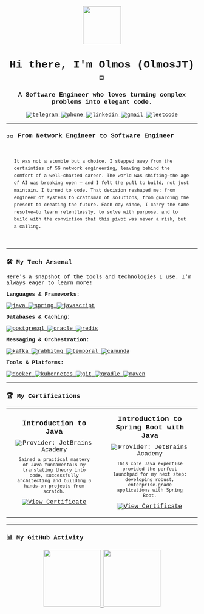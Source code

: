 <div style="font-family: 'JetBrains Mono', 'Fira Code', Consolas, 'Courier New', monospace;">

<div align="center">
  <img src="https://media4.giphy.com/media/v1.Y2lkPTc5MGI3NjExcHhhOHp3ampnNHVyNG1tdXE5dGhzc3VpcG9leDd2ZTA2NGZxcmJyZCZlcD12MV9pbnRlcm5hbF9naWZfYnlfaWQmY3Q9Zw/f4ztZcdm9Fi90vL4Zd/giphy.gif" width="100px" />
  <h1>
    Hi there, I'm Olmos (OlmosJT) 👋
  </h1>
  <h3>
    A Software Engineer who loves turning complex problems into elegant code.
  </h3>
</div>

<div align="center">
  <a href="https://t.me/OlmosJT_work" target="_blank">
    <img src="https://img.shields.io/badge/Telegram-26A5E4?style=for-the-badge&logo=telegram&logoColor=white" alt="telegram"/>
  </a>
  <a href="tel:+998930082417">
    <img src="https://img.shields.io/badge/Call-7360F2?style=for-the-badge&logo=viber&logoColor=white" alt="phone"/>
  </a>
  <a href="https://www.linkedin.com/in/olmosjt/" target="_blank">
    <img src="https://img.shields.io/badge/LinkedIn-0077B5?style=for-the-badge&logo=linkedin&logoColor=white" alt="linkedin"/>
  </a>
  <a href="mailto:olmosjt20@gmail.com">
    <img src="https://img.shields.io/badge/Gmail-D14836?style=for-the-badge&logo=gmail&logoColor=white" alt="gmail"/>
  </a>
  <a href="https://leetcode.com/u/Olmos_JT/" target="_blank">
      <img src="https://img.shields.io/badge/-LeetCode-FFA116?style=for-the-badge&logo=LeetCode&logoColor=black" alt="leetcode"/>
  </a>
</div>

---

### 👨‍💻 From Network Engineer to Software Engineer

<div style="border: 1px solid var(--color-border-default); border-radius: 8px; padding: 20px; background-color: var(--color-canvas-subtle);">
    <p style="color: var(--color-fg-muted); font-size: 12px; line-height: 1.6;">
        It was not a stumble but a choice. 
        I stepped away from the certainties of 5G network engineering, leaving behind the comfort of a well-charted career. 
        The world was shifting—the age of AI was breaking open — and I felt the pull to build, not just maintain. 
        I turned to code. That decision reshaped me: from engineer of systems to craftsman of solutions, from guarding the present to creating the future. 
        Each day since, I carry the same resolve—to learn relentlessly, to solve with purpose, and to build with the conviction that this pivot was never a risk, 
        but a calling.
    </p>
</div>

---

### 🛠️ My Tech Arsenal

Here's a snapshot of the tools and technologies I use. I'm always eager to learn more!

**Languages & Frameworks:**
<p>
  <a href="https://www.java.com" target="_blank" rel="noreferrer">
    <img src="https://img.shields.io/badge/Java-ED8B00?style=for-the-badge&logo=openjdk&logoColor=white" alt="java"/>
  </a>
  <a href="https://spring.io/" target="_blank" rel="noreferrer">
    <img src="https://img.shields.io/badge/Spring-6DB33F?style=for-the-badge&logo=spring&logoColor=white" alt="spring"/>
  </a>
  <a href="https://developer.mozilla.org/en-US/docs/Web/JavaScript" target="_blank" rel="noreferrer">
    <img src="https://img.shields.io/badge/JavaScript-F7DF1E?style=for-the-badge&logo=javascript&logoColor=black" alt="javascript"/>
  </a>
</p>

**Databases & Caching:**
<p>
  <a href="https://www.postgresql.org" target="_blank" rel="noreferrer">
    <img src="https://img.shields.io/badge/PostgreSQL-316192?style=for-the-badge&logo=postgresql&logoColor=white" alt="postgresql"/>
  </a>
  <a href="https://www.oracle.com/" target="_blank" rel="noreferrer">
    <img src="https://img.shields.io/badge/Oracle-F80000?style=for-the-badge&logo=oracle&logoColor=white" alt="oracle"/>
  </a>
  <a href="https://redis.io" target="_blank" rel="noreferrer">
    <img src="https://img.shields.io/badge/redis-%23DD0031.svg?style=for-the-badge&logo=redis&logoColor=white" alt="redis"/>
  </a>
</p>

**Messaging & Orchestration:**
<p>
  <a href="https://kafka.apache.org/" target="_blank" rel="noreferrer">
    <img src="https://img.shields.io/badge/Apache%20Kafka-000?style=for-the-badge&logo=apachekafka" alt="kafka"/>
  </a>
  <a href="https://www.rabbitmq.com" target="_blank" rel="noreferrer">
    <img src="https://img.shields.io/badge/RabbitMQ-FF6600?style=for-the-badge&logo=rabbitmq&logoColor=white" alt="rabbitmq"/>
  </a>
   <a href="https://temporal.io/" target="_blank" rel="noreferrer">
    <img src="https://img.shields.io/badge/Temporal-000000?style=for-the-badge&logo=temporal&logoColor=white" alt="temporal"/>
  </a>
  <a href="https://camunda.com/" target="_blank" rel="noreferrer">
    <img src="https://img.shields.io/badge/Camunda-26d07c?style=for-the-badge&logo=camunda&logoColor=white" alt="camunda"/>
  </a>
</p>

**Tools & Platforms:**
<p>
  <a href="https://www.docker.com/" target="_blank" rel="noreferrer">
    <img src="https://img.shields.io/badge/docker-%230db7ed.svg?style=for-the-badge&logo=docker&logoColor=white" alt="docker"/>
  </a>
  <a href="https://kubernetes.io" target="_blank" rel="noreferrer">
    <img src="https://img.shields.io/badge/kubernetes-%23326ce5.svg?style=for-the-badge&logo=kubernetes&logoColor=white" alt="kubernetes"/>
  </a>
  <a href="https://git-scm.com/" target="_blank" rel="noreferrer">
    <img src="https://img.shields.io/badge/git-%23F05033.svg?style=for-the-badge&logo=git&logoColor=white" alt="git"/>
  </a>
  <a href="https://gradle.org/" target="_blank" rel="noreferrer">
    <img src="https://img.shields.io/badge/Gradle-02303A.svg?style=for-the-badge&logo=Gradle&logoColor=white" alt="gradle"/>
  </a>
  <a href="https://maven.apache.org/" target="_blank" rel="noreferrer"> 
    <img src="https://img.shields.io/badge/Maven-C71A36?style=for-the-badge&logo=apache-maven&logoColor=white" alt="maven"/> 
  </a>
</p>

---

### 🏆 My Certifications

<table align="center">
  <tr>
    <td align="center" width="300">
      <div style="display: flex; flex-direction: column; align-items: center; text-align: center; gap: 12px; border: 1px solid var(--color-border-default); border-radius: 8px; padding: 16px; background-color: var(--color-canvas-subtle);">
        <div>
          <h3 style="margin-top: 0; margin-bottom: 10px; color: var(--color-fg-default);">Introduction to Java</h3>
          <img src="https://img.shields.io/badge/Provider-JetBrains%20Academy-000000?style=flat&logo=jetbrains&logoColor=white" alt="Provider: JetBrains Academy" />
          <p style="color: var(--color-fg-muted); font-size: 12px; margin-top: 10px; margin-bottom: 0;">
            Gained a practical mastery of Java fundamentals by translating theory into code, successfully architecting and building 6 hands-on projects from scratch.
          </p>
        </div>
        <a href="https://hyperskill.org/certificates/9763d0d1-15e0-4401-8da7-56607eeb7c88.pdf" target="_blank" rel="noreferrer">
          <img src="https://img.shields.io/badge/View%20Certificate-%E2%86%92-38bdae?style=for-the-badge" alt="View Certificate"/>
        </a>
      </div>
    </td>
    <td align="center" width="300">
      <div style="display: flex; flex-direction: column; align-items: center; text-align: center; gap: 12px; border: 1px solid var(--color-border-default); border-radius: 8px; padding: 16px; background-color: var(--color-canvas-subtle);">
        <div>
          <h3 style="margin-top: 0; margin-bottom: 10px; color: var(--color-fg-default);">Introduction to Spring Boot with Java</h3>
          <img src="https://img.shields.io/badge/Provider-JetBrains%20Academy-000000?style=flat&logo=jetbrains&logoColor=white" alt="Provider: JetBrains Academy" />
          <p style="color: var(--color-fg-muted); font-size: 12px; margin-top: 10px; margin-bottom: 0;">
            This core Java expertise provided the perfect launchpad for my next step: developing robust, enterprise-grade applications with Spring Boot.
          </p>
        </div>
        <a href="https://hyperskill.org/certificates/3466a4c8-ed73-4ccb-a504-c29fb131da5b.pdf" target="_blank" rel="noreferrer">
          <img src="https://img.shields.io/badge/View%20Certificate-%E2%86%92-38bdae?style=for-the-badge" alt="View Certificate"/>
        </a>
      </div>
    </td>
  </tr>
</table>

---

### 📊 My GitHub Activity

<div align="center">
  <a href="https://github.com/OlmosJT">
    <img height="150em" src="https://github-readme-stats.vercel.app/api?username=OlmosJT&show_icons=true&theme=tokyonight&include_all_commits=true&count_private=true"/>
    <img height="150em" src="https://github-readme-stats.vercel.app/api/top-langs/?username=OlmosJT&layout=compact&langs_count=7&theme=tokyonight"/>
  </a>
</div>

</div>
